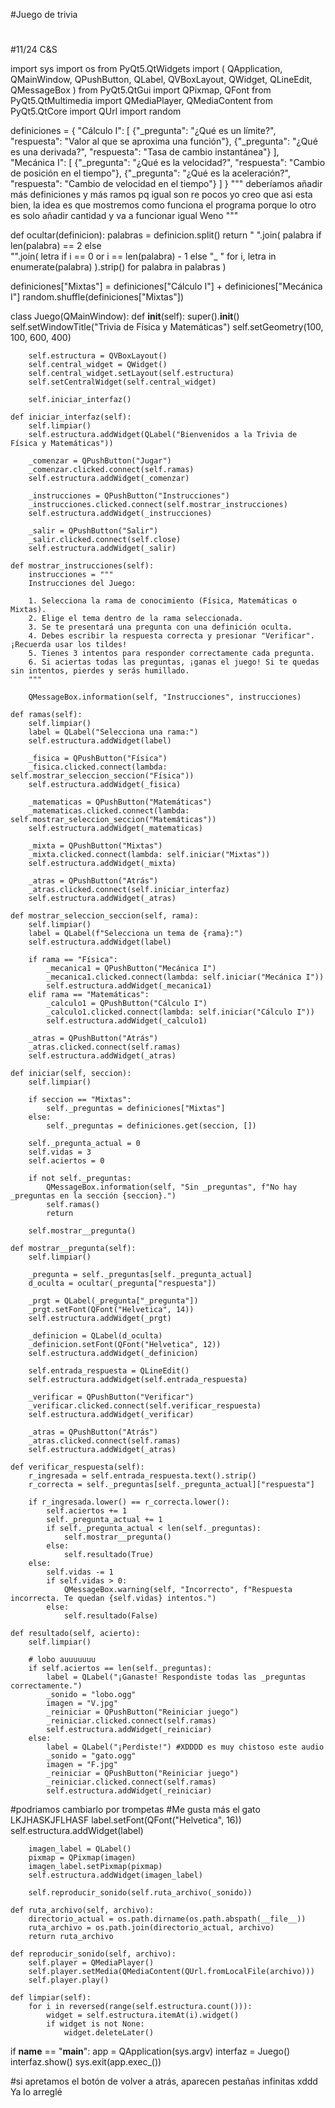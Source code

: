 #Juego de trivia
#
#11/24   C&S

import sys
import os
from PyQt5.QtWidgets import (
    QApplication, QMainWindow, QPushButton, QLabel, QVBoxLayout, QWidget, QLineEdit, QMessageBox
)
from PyQt5.QtGui import QPixmap, QFont
from PyQt5.QtMultimedia import QMediaPlayer, QMediaContent
from PyQt5.QtCore import QUrl
import random


definiciones = {
    "Cálculo I": [
        {"_pregunta": "¿Qué es un límite?", "respuesta": "Valor al que se aproxima una función"},
        {"_pregunta": "¿Qué es una derivada?", "respuesta": "Tasa de cambio instantánea"}
    ],
    "Mecánica I": [
        {"_pregunta": "¿Qué es la velocidad?", "respuesta": "Cambio de posición en el tiempo"},
        {"_pregunta": "¿Qué es la aceleración?", "respuesta": "Cambio de velocidad en el tiempo"}
    ]
}
"""
deberíamos añadir más definiciones y más ramos pq igual son re pocos yo creo que asi esta bien, la idea es que mostremos como funciona el programa porque lo otro es solo añadir
cantidad y va a funcionar igual
Weno
"""

def ocultar(definicion):
    palabras = definicion.split()
    return "   ".join(
        palabra if len(palabra) == 2 else  
        "".join(
            letra if i == 0 or i == len(palabra) - 1 else "_ "
            for i, letra in enumerate(palabra)
        ).strip()
        for palabra in palabras
    )


definiciones["Mixtas"] = definiciones["Cálculo I"] + definiciones["Mecánica I"]
random.shuffle(definiciones["Mixtas"])  

class Juego(QMainWindow):
    def __init__(self):
        super().__init__()
        self.setWindowTitle("Trivia de Física y Matemáticas")
        self.setGeometry(100, 100, 600, 400)

        self.estructura = QVBoxLayout()
        self.central_widget = QWidget()
        self.central_widget.setLayout(self.estructura)
        self.setCentralWidget(self.central_widget)

        self.iniciar_interfaz()

    def iniciar_interfaz(self):
        self.limpiar()  
        self.estructura.addWidget(QLabel("Bienvenidos a la Trivia de Física y Matemáticas"))

        _comenzar = QPushButton("Jugar")
        _comenzar.clicked.connect(self.ramas)
        self.estructura.addWidget(_comenzar)

        _instrucciones = QPushButton("Instrucciones")
        _instrucciones.clicked.connect(self.mostrar_instrucciones)
        self.estructura.addWidget(_instrucciones)

        _salir = QPushButton("Salir")
        _salir.clicked.connect(self.close)
        self.estructura.addWidget(_salir)

    def mostrar_instrucciones(self):
        instrucciones = """
        Instrucciones del Juego:
        
        1. Selecciona la rama de conocimiento (Física, Matemáticas o Mixtas).
        2. Elige el tema dentro de la rama seleccionada.
        3. Se te presentará una pregunta con una definición oculta. 
        4. Debes escribir la respuesta correcta y presionar "Verificar". ¡Recuerda usar los tildes!
        5. Tienes 3 intentos para responder correctamente cada pregunta.
        6. Si aciertas todas las preguntas, ¡ganas el juego! Si te quedas sin intentos, pierdes y serás humillado.
        """
        
        QMessageBox.information(self, "Instrucciones", instrucciones)

    def ramas(self):
        self.limpiar()
        label = QLabel("Selecciona una rama:")
        self.estructura.addWidget(label)

        _fisica = QPushButton("Física")
        _fisica.clicked.connect(lambda: self.mostrar_seleccion_seccion("Física"))
        self.estructura.addWidget(_fisica)

        _matematicas = QPushButton("Matemáticas")
        _matematicas.clicked.connect(lambda: self.mostrar_seleccion_seccion("Matemáticas"))
        self.estructura.addWidget(_matematicas)

        _mixta = QPushButton("Mixtas")
        _mixta.clicked.connect(lambda: self.iniciar("Mixtas"))
        self.estructura.addWidget(_mixta)

        _atras = QPushButton("Atrás")
        _atras.clicked.connect(self.iniciar_interfaz)
        self.estructura.addWidget(_atras)

    def mostrar_seleccion_seccion(self, rama):
        self.limpiar()
        label = QLabel(f"Selecciona un tema de {rama}:")
        self.estructura.addWidget(label)

        if rama == "Física":
            _mecanica1 = QPushButton("Mecánica I")
            _mecanica1.clicked.connect(lambda: self.iniciar("Mecánica I"))
            self.estructura.addWidget(_mecanica1)
        elif rama == "Matemáticas":
            _calculo1 = QPushButton("Cálculo I")
            _calculo1.clicked.connect(lambda: self.iniciar("Cálculo I"))
            self.estructura.addWidget(_calculo1)

        _atras = QPushButton("Atrás")
        _atras.clicked.connect(self.ramas)
        self.estructura.addWidget(_atras)

    def iniciar(self, seccion):
        self.limpiar()

        if seccion == "Mixtas":
            self._preguntas = definiciones["Mixtas"]
        else:
            self._preguntas = definiciones.get(seccion, [])

        self._pregunta_actual = 0
        self.vidas = 3
        self.aciertos = 0 

        if not self._preguntas:
            QMessageBox.information(self, "Sin _preguntas", f"No hay _preguntas en la sección {seccion}.")
            self.ramas()
            return

        self.mostrar__pregunta()

    def mostrar__pregunta(self):
        self.limpiar()

        _pregunta = self._preguntas[self._pregunta_actual]
        d_oculta = ocultar(_pregunta["respuesta"])

        _prgt = QLabel(_pregunta["_pregunta"])
        _prgt.setFont(QFont("Helvetica", 14))
        self.estructura.addWidget(_prgt)

        _definicion = QLabel(d_oculta)
        _definicion.setFont(QFont("Helvetica", 12))
        self.estructura.addWidget(_definicion)

        self.entrada_respuesta = QLineEdit()
        self.estructura.addWidget(self.entrada_respuesta)

        _verificar = QPushButton("Verificar")
        _verificar.clicked.connect(self.verificar_respuesta)
        self.estructura.addWidget(_verificar)

        _atras = QPushButton("Atrás")
        _atras.clicked.connect(self.ramas)
        self.estructura.addWidget(_atras)

    def verificar_respuesta(self):
        r_ingresada = self.entrada_respuesta.text().strip()
        r_correcta = self._preguntas[self._pregunta_actual]["respuesta"]

        if r_ingresada.lower() == r_correcta.lower():
            self.aciertos += 1  
            self._pregunta_actual += 1  
            if self._pregunta_actual < len(self._preguntas):
                self.mostrar__pregunta()  
            else:
                self.resultado(True)  
        else:
            self.vidas -= 1
            if self.vidas > 0:
                QMessageBox.warning(self, "Incorrecto", f"Respuesta incorrecta. Te quedan {self.vidas} intentos.")
            else:
                self.resultado(False)

    def resultado(self, acierto):
        self.limpiar()

        # lobo auuuuuuu
        if self.aciertos == len(self._preguntas):
            label = QLabel("¡Ganaste! Respondiste todas las _preguntas correctamente.")
            _sonido = "lobo.ogg"
            imagen = "V.jpg"
            _reiniciar = QPushButton("Reiniciar juego")
            _reiniciar.clicked.connect(self.ramas)
            self.estructura.addWidget(_reiniciar)
        else:
            label = QLabel("¡Perdiste!") #XDDDD es muy chistoso este audio
            _sonido = "gato.ogg"
            imagen = "F.jpg"
            _reiniciar = QPushButton("Reiniciar juego")
            _reiniciar.clicked.connect(self.ramas)
            self.estructura.addWidget(_reiniciar)
#podriamos cambiarlo por trompetas
#Me gusta más el gato LKJHASKJFLHASF
        label.setFont(QFont("Helvetica", 16))
        self.estructura.addWidget(label)

        imagen_label = QLabel()
        pixmap = QPixmap(imagen)
        imagen_label.setPixmap(pixmap)
        self.estructura.addWidget(imagen_label)

        self.reproducir_sonido(self.ruta_archivo(_sonido))

    def ruta_archivo(self, archivo):
        directorio_actual = os.path.dirname(os.path.abspath(__file__))
        ruta_archivo = os.path.join(directorio_actual, archivo)
        return ruta_archivo

    def reproducir_sonido(self, archivo):
        self.player = QMediaPlayer()
        self.player.setMedia(QMediaContent(QUrl.fromLocalFile(archivo)))
        self.player.play()

    def limpiar(self):
        for i in reversed(range(self.estructura.count())):
            widget = self.estructura.itemAt(i).widget()
            if widget is not None:
                widget.deleteLater()

if __name__ == "__main__":
    app = QApplication(sys.argv)
    interfaz = Juego()
    interfaz.show()
    sys.exit(app.exec_())

#si apretamos el botón de volver a atrás, aparecen pestañas infinitas xddd Ya lo arreglé

